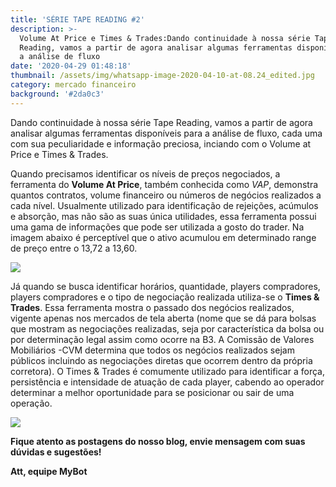 ```yaml
---
title: 'SÉRIE TAPE READING #2'
description: >-
  Volume At Price e Times & Trades:Dando continuidade à nossa série Tape
  Reading, vamos a partir de agora analisar algumas ferramentas disponíveis para
  a análise de fluxo
date: '2020-04-29 01:48:18'
thumbnail: /assets/img/whatsapp-image-2020-04-10-at-08.24_edited.jpg
category: mercado financeiro
background: '#2da0c3'
---
```

Dando continuidade à nossa série Tape Reading, vamos a partir de agora analisar algumas ferramentas disponíveis para a análise de fluxo, cada uma com sua peculiaridade e informação preciosa, inciando com o Volume at Price e Times & Trades.

Quando precisamos identificar os níveis de preços negociados, a ferramenta do **Volume At Price**, também conhecida como *VAP*, demonstra quantos contratos, volume financeiro ou números de negócios realizados a cada nível. Usualmente utilizado para identificação de rejeições, acúmulos e absorção, mas não são as suas única utilidades, essa ferramenta possui uma gama de informações que pode ser utilizada a gosto do trader. Na imagem abaixo é perceptível que o ativo acumulou em determinado range de preço entre o 13,72 a 13,60.

![](/assets/img/volume-at-price.png)

Já quando se busca identificar horários, quantidade, players compradores, players compradores e o tipo de negociação realizada utiliza-se o **Times & Trades**. Essa ferramenta mostra o passado dos negócios realizados, vigente apenas nos mercados de tela aberta (nome que se dá para bolsas que mostram as negociações realizadas, seja por característica da bolsa ou por determinação legal assim como ocorre na B3. A Comissão de Valores Mobiliários -CVM determina que todos os negócios realizados sejam públicos incluindo as negociações diretas que ocorrem dentro da própria corretora). O Times & Trades é comumente utilizado para identificar a força, persistência e intensidade de atuação de cada player, cabendo ao operador determinar a melhor oportunidade para se posicionar ou sair de uma operação.

![](/assets/img/investcharts_timestrades_agressor_01.png)

**Fique atento as postagens do nosso blog, envie mensagem com suas dúvidas e sugestões!**

**Att, equipe MyBot**
